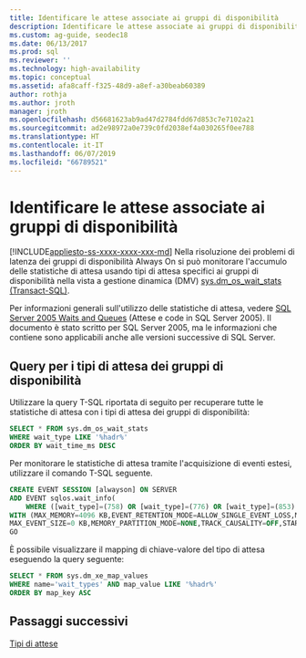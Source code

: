 ```yaml
---
title: Identificare le attese associate ai gruppi di disponibilità
description: Identificare le attese associate ai gruppi di disponibilità Always On con Transact-SQL (T-SQL) e gli eventi estesi.
ms.custom: ag-guide, seodec18
ms.date: 06/13/2017
ms.prod: sql
ms.reviewer: ''
ms.technology: high-availability
ms.topic: conceptual
ms.assetid: afa8caff-f325-48d9-a8ef-a30beab60389
author: rothja
ms.author: jroth
manager: jroth
ms.openlocfilehash: d56681623ab9ad47d2784fdd67d853c7e7102a21
ms.sourcegitcommit: ad2e98972a0e739c0fd2038ef4a030265f0ee788
ms.translationtype: HT
ms.contentlocale: it-IT
ms.lasthandoff: 06/07/2019
ms.locfileid: "66789521"
---
```

# <a name="identify-waits-associated-with-availability-groups"></a>Identificare le attese associate ai gruppi di disponibilità
[!INCLUDE[appliesto-ss-xxxx-xxxx-xxx-md](../../../includes/appliesto-ss-xxxx-xxxx-xxx-md.md)]
  Nella risoluzione dei problemi di latenza dei gruppi di disponibilità Always On si può monitorare l'accumulo delle statistiche di attesa usando tipi di attesa specifici ai gruppi di disponibilità nella vista a gestione dinamica (DMV) [sys.dm_os_wait_stats &#40;Transact-SQL&#41;](~/relational-databases/system-dynamic-management-views/sys-dm-os-wait-stats-transact-sql.md).  
  
 Per informazioni generali sull'utilizzo delle statistiche di attesa, vedere [SQL Server 2005 Waits and Queues](https://technet.microsoft.com/library/cc966413.aspx) (Attese e code in SQL Server 2005). Il documento è stato scritto per SQL Server 2005, ma le informazioni che contiene sono applicabili anche alle versioni successive di SQL Server.  
  
## <a name="query-for-availability-groups-wait-types"></a>Query per i tipi di attesa dei gruppi di disponibilità  
 Utilizzare la query T-SQL riportata di seguito per recuperare tutte le statistiche di attesa con i tipi di attesa dei gruppi di disponibilità:  
  
```sql  
SELECT * FROM sys.dm_os_wait_stats   
WHERE wait_type LIKE '%hadr%'  
ORDER BY wait_time_ms DESC  
```  
  
 Per monitorare le statistiche di attesa tramite l'acquisizione di eventi estesi, utilizzare il comando T-SQL seguente.  
  
```sql
CREATE EVENT SESSION [alwayson] ON SERVER   
ADD EVENT sqlos.wait_info(  
    WHERE ([wait_type]=(758) OR [wait_type]=(776) OR [wait_type]=(853) OR [wait_type]=(833)))  
WITH (MAX_MEMORY=4096 KB,EVENT_RETENTION_MODE=ALLOW_SINGLE_EVENT_LOSS,MAX_DISPATCH_LATENCY=30 SECONDS,  
MAX_EVENT_SIZE=0 KB,MEMORY_PARTITION_MODE=NONE,TRACK_CAUSALITY=OFF,STARTUP_STATE=OFF)  
GO  
```  
  
 È possibile visualizzare il mapping di chiave-valore del tipo di attesa eseguendo la query seguente:  
  
```sql
SELECT * FROM sys.dm_xe_map_values   
WHERE name='wait_types' AND map_value LIKE '%hadr%'   
ORDER BY map_key ASC  
```  
  
## <a name="next-steps"></a>Passaggi successivi  
 [Tipi di attese](~/relational-databases/system-dynamic-management-views/sys-dm-os-wait-stats-transact-sql.md#WaitTypes)  
  
  
